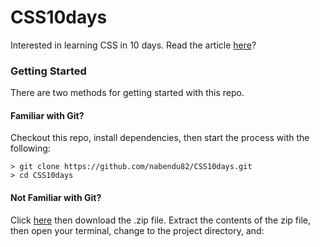 # CSS10days
Interested in learning CSS in 10 days. Read the article [here](https://medium.com/@nabendu82/css3-in-10-days-day-1-42e3fb6e2631)?

### Getting Started

There are two methods for getting started with this repo.

#### Familiar with Git?
Checkout this repo, install dependencies, then start the process with the following:

```
> git clone https://github.com/nabendu82/CSS10days.git
> cd CSS10days
```

#### Not Familiar with Git?
Click [here](https://github.com/nabendu82/CSS10days/archive/master.zip) then download the .zip file.  Extract the contents of the zip file, then open your terminal, change to the project directory, and:



